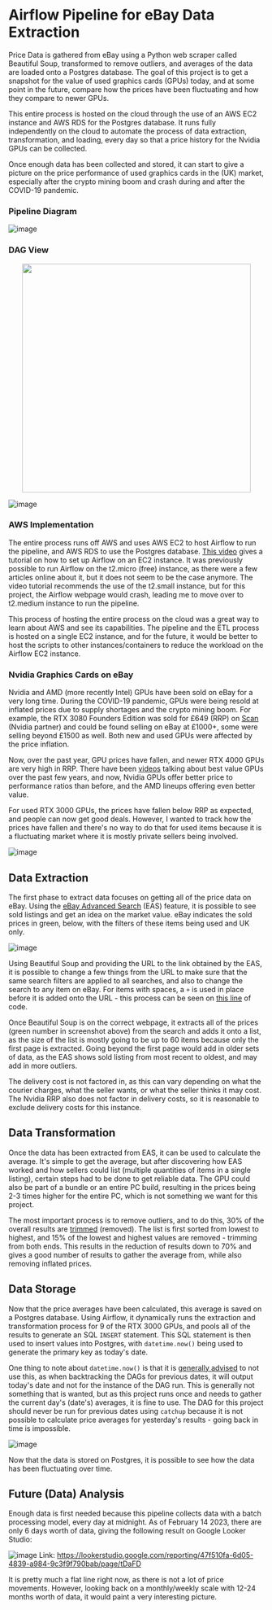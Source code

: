 # Airflow Pipeline for eBay Data Extraction

Price Data is gathered from eBay using a Python web scraper called Beautiful Soup, transformed to remove outliers, and averages of the data are loaded onto a Postgres database. The goal of this project is to get a snapshot for the value of used graphics cards (GPUs) today, and at some point in the future, compare how the prices have been fluctuating and how they compare to newer GPUs. 

This entire process is hosted on the cloud through the use of an AWS EC2 instance and AWS RDS for the Postgres database. It runs fully independently on the cloud to automate the process of data extraction, transformation, and loading, every day so that a price history for the Nvidia GPUs can be collected. 

Once enough data has been collected and stored, it can start to give a picture on the price performance of used graphics cards in the (UK) market, especially after the crypto mining boom and crash during and after the COVID-19 pandemic.

### Pipeline Diagram

![image](https://user-images.githubusercontent.com/80691974/218210522-87d52c4a-f802-4898-b8d4-864464363317.png)

### DAG View

<p align="center">
  <img src="https://user-images.githubusercontent.com/80691974/218771217-fc2a1fb3-d143-430f-bc54-4509d14cca78.png" width="450">
</p>

![image](https://user-images.githubusercontent.com/80691974/218771042-4613259b-3c3e-4551-8488-fdeb22672b5d.png)

### AWS Implementation

The entire process runs off AWS and uses AWS EC2 to host Airflow to run the pipeline, and AWS RDS to use the Postgres database. [This video](https://www.youtube.com/watch?v=o88LNQDH2uI) gives a tutorial on how to set up Airflow on an EC2 instance. It was previously possible to run Airflow on the t2.micro (free) instance, as there were a few articles online about it, but it does not seem to be the case anymore. The video tutorial recommends the use of the t2.small instance, but for this project, the Airflow webpage would crash, leading me to move over to t2.medium instance to run the pipeline. 

This process of hosting the entire process on the cloud was a great way to learn about AWS and see its capabilities. The pipeline and the ETL process is hosted on a single EC2 instance, and for the future, it would be better to host the scripts to other instances/containers to reduce the workload on the Airflow EC2 instance. 

### Nvidia Graphics Cards on eBay

Nvidia and AMD (more recently Intel) GPUs have been sold on eBay for a very long time. During the COVID-19 pandemic, GPUs were being resold at inflated prices due to supply shortages and the crypto mining boom. For example, the RTX 3080 Founders Edition was sold for £649 (RRP) on [Scan](https://www.scan.co.uk) (Nvidia partner) and could be found selling on eBay at £1000+, some were selling beyond £1500 as well. Both new and used GPUs were affected by the price inflation. 

Now, over the past year, GPU prices have fallen, and newer RTX 4000 GPUs are very high in RRP. There have been [videos](https://www.youtube.com/watch?v=9kiOLC2Ca_I) talking about best value GPUs over the past few years, and now, Nvidia GPUs offer better price to performance ratios than before, and the AMD lineups offering even better value. 

For used RTX 3000 GPUs, the prices have fallen below RRP as expected, and people can now get good deals. However, I wanted to track how the prices have fallen and there's no way to do that for used items because it is a fluctuating market where it is mostly private sellers being involved. 

![image](https://user-images.githubusercontent.com/80691974/218760233-e7de148a-2c41-4a80-89f0-b4834d33fbd0.png)


## Data Extraction 

The first phase to extract data focuses on getting all of the price data on eBay. Using the [eBay Advanced Search](https://www.ebay.co.uk/sch/ebayadvsearch) (EAS) feature, it is possible to see sold listings and get an idea on the market value. eBay indicates the sold prices in green, below, with the filters of these items being used and UK only. 

![image](https://user-images.githubusercontent.com/80691974/218758566-f85ac308-2fe8-433d-b7ac-f53c7db34fa5.png)

Using Beautiful Soup and providing the URL to the link obtained by the EAS, it is possible to change a few things from the URL to make sure that the same search filters are applied to all searches, and also to change the search to any item on eBay. For items with spaces, a `+` is used in place before it is added onto the URL - this process can be seen on [this line](https://github.com/sachinlim/ebay_airflow/blob/2527c700d015d3de1c0501e66952c0d43a9947dd/dags/scripts/ebay_extract_price.py#L8) of code.

Once Beautiful Soup is on the correct webpage, it extracts all of the prices (green number in screenshot above) from the search and adds it onto a list, as the size of the list is mostly going to be up to 60 items because only the first page is extracted. Going beyond the first page would add in older sets of data, as the EAS shows sold listing from most recent to oldest, and may add in more outliers.

The delivery cost is not factored in, as this can vary depending on what the courier charges, what the seller wants, or what the seller thinks it may cost. The Nvidia RRP also does not factor in delivery costs, so it is reasonable to exclude delivery costs for this instance. 


## Data Transformation

Once the data has been extracted from EAS, it can be used to calculate the average. It's simple to get the average, but after discovering how EAS worked and how sellers could list (multiple quantities of items in a single listing), certain steps had to be done to get reliable data. The GPU could also be part of a bundle or an entire PC build, resulting in the prices being 2-3 times higher for the entire PC, which is not something we want for this project.


The most important process is to remove outliers, and to do this, 30% of the overall results are [trimmed](https://www.investopedia.com/terms/t/trimmed_mean.asp) (removed). The list is first sorted from lowest to highest, and 15% of the lowest and highest values are removed - trimming from both ends. This results in the reduction of results down to 70% and gives a good number of results to gather the average from, while also removing inflated prices. 


## Data Storage

Now that the price averages have been calculated, this average is saved on a Postgres database. Using Airflow, it dynamically runs the extraction and transformation process for 9 of the RTX 3000 GPUs, and pools all of the results to generate an SQL `INSERT` statement. This SQL statement is then used to insert values into Postgres, with `datetime.now()` being used to generate the primary key as today's date. 

One thing to note about `datetime.now()` is that it is [generally advised](https://airflow.apache.org/docs/apache-airflow/stable/best-practices.html#creating-a-task) to not use this, as when backtracking the DAGs for previous dates, it will output today's date and not for the instance of the DAG run. This is generally not something that is wanted, but as this project runs once and needs to gather the current day's (date's) averages, it is fine to use. The DAG for this project should never be run for previous dates using `catchup` because it is not possible to calculate price averages for yesterday's results - going back in time is impossible.

![image](https://user-images.githubusercontent.com/80691974/218767385-58a103a6-52d3-45cd-8a02-e1ab1427b9f7.png)

Now that the data is stored on Postgres, it is possible to see how the data has been fluctuating over time. 


## Future (Data) Analysis

Enough data is first needed because this pipeline collects data with a batch processing model, every day at midnight. As of February 14 2023, there are only 6 days worth of data, giving the following result on Google Looker Studio:

![image](https://user-images.githubusercontent.com/80691974/218826603-91c33d95-eaff-4743-b9eb-d4dc92b841bc.png)
Link: https://lookerstudio.google.com/reporting/47f510fa-6d05-4839-a984-9c3f9f790bab/page/tDaFD

It is pretty much a flat line right now, as there is not a lot of price movements. However, looking back on a monthly/weekly scale with 12-24 months worth of data, it would paint a very interesting picture.

